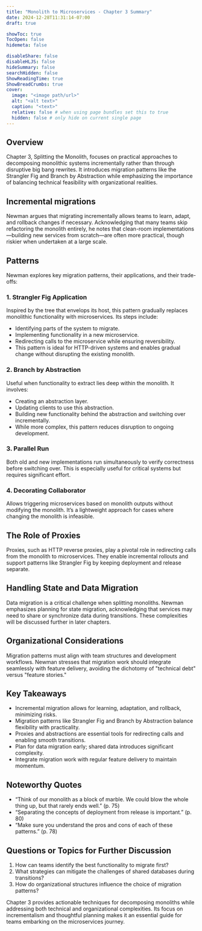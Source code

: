 ```yaml
---
title: "Monolith to Microservices - Chapter 3 Summary"
date: 2024-12-28T11:31:14-07:00
draft: true

showToc: true
TocOpen: false
hidemeta: false

disableShare: false
disableHLJS: false
hideSummary: false
searchHidden: false
ShowReadingTime: true
ShowBreadCrumbs: true
cover:
  image: "<image path/url>"
  alt: "<alt text>"
  caption: "<text>"
  relative: false # when using page bundles set this to true
  hidden: false # only hide on current single page
---
```


## Overview

Chapter 3, Splitting the Monolith, focuses on practical approaches to decomposing monolithic systems incrementally rather than through disruptive big bang rewrites. It introduces migration patterns like the Strangler Fig and Branch by Abstraction while emphasizing the importance of balancing technical feasibility with organizational realities.

## Incremental migrations

Newman argues that migrating incrementally allows teams to learn, adapt, and rollback changes if necessary. Acknowledging that many teams skip refactoring the monolith entirely, he notes that clean-room implementations—building new services from scratch—are often more practical, though riskier when undertaken at a large scale.

## Patterns

Newman explores key migration patterns, their applications, and their trade-offs:

### 1. Strangler Fig Application

Inspired by the tree that envelops its host, this pattern gradually replaces monolithic functionality with microservices. Its steps include:

- Identifying parts of the system to migrate.
- Implementing functionality in a new microservice.
- Redirecting calls to the microservice while ensuring reversibility.
- This pattern is ideal for HTTP-driven systems and enables gradual change without disrupting the existing monolith.

### 2. Branch by Abstraction

Useful when functionality to extract lies deep within the monolith. It involves:

- Creating an abstraction layer.
- Updating clients to use this abstraction.
- Building new functionality behind the abstraction and switching over incrementally.
- While more complex, this pattern reduces disruption to ongoing development.

### 3. Parallel Run

Both old and new implementations run simultaneously to verify correctness before switching over. This is especially useful for critical systems but requires significant effort.

### 4. Decorating Collaborator

Allows triggering microservices based on monolith outputs without modifying the monolith. It’s a lightweight approach for cases where changing the monolith is infeasible.

## The Role of Proxies

Proxies, such as HTTP reverse proxies, play a pivotal role in redirecting calls from the monolith to microservices. They enable incremental rollouts and support patterns like Strangler Fig by keeping deployment and release separate.

## Handling State and Data Migration

Data migration is a critical challenge when splitting monoliths. Newman emphasizes planning for state migration, acknowledging that services may need to share or synchronize data during transitions. These complexities will be discussed further in later chapters.

## Organizational Considerations

Migration patterns must align with team structures and development workflows. Newman stresses that migration work should integrate seamlessly with feature delivery, avoiding the dichotomy of "technical debt" versus "feature stories."

## Key Takeaways

- Incremental migration allows for learning, adaptation, and rollback, minimizing risks.
- Migration patterns like Strangler Fig and Branch by Abstraction balance flexibility with practicality.
- Proxies and abstractions are essential tools for redirecting calls and enabling smooth transitions.
- Plan for data migration early; shared data introduces significant complexity.
- Integrate migration work with regular feature delivery to maintain momentum.

## Noteworthy Quotes

- “Think of our monolith as a block of marble. We could blow the whole thing up, but that rarely ends well.” (p. 75)
- “Separating the concepts of deployment from release is important.” (p. 80)
- “Make sure you understand the pros and cons of each of these patterns.” (p. 78)

## Questions or Topics for Further Discussion

1. How can teams identify the best functionality to migrate first?
2. What strategies can mitigate the challenges of shared databases during transitions?
3. How do organizational structures influence the choice of migration patterns?

Chapter 3 provides actionable techniques for decomposing monoliths while addressing both technical and organizational complexities. Its focus on incrementalism and thoughtful planning makes it an essential guide for teams embarking on the microservices journey.
